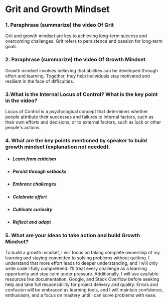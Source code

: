 # Grit and Growth Mindset

### 1. Paraphrase (summarize) the video Of Grit
Grit and growth mindset are key to achieving long-term success and overcoming challenges. Grit refers to persistence and passion for long-term goals

### 2. Paraphrase (summarize) the video Of Growth Mindset
 Growth mindset involves believing that abilities can be developed through effort and learning. Together, they help individuals stay motivated and resilient in the face of difficulties.

 ### 3.What is the Internal Locus of Control? What is the key point in the video?
 Locus of Control is a psychological concept that determines whether people attribute their successes and failures to internal factors, such as their own efforts and decisions, or to external factors, such as luck or other people's actions. 

 ### 4. What are the key points mentioned by speaker to build growth mindset (explanation not needed).
 * ##### Learn from criticism
 * ##### Persist through setbacks
 * ##### Embrace challenges
 * ##### Celebrate effort
 * ##### Cultivate curiosity
 * ##### Reflect and adapt

 ### 5. What are your ideas to take action and build Growth Mindset?

 To build a growth mindset, I will focus on taking complete ownership of my learning and staying committed to solving problems without quitting. I understand that more effort leads to deeper understanding, and I will only write code I fully comprehend. I'll treat every challenge as a learning opportunity and stay calm under pressure. Additionally, I will use available resources like documentation, Google, and Stack Overflow before seeking help and take full responsibility for project delivery and quality. Errors and confusion will be embraced as learning tools, and I will maintain confidence, enthusiasm, and a focus on mastery until I can solve problems with ease.